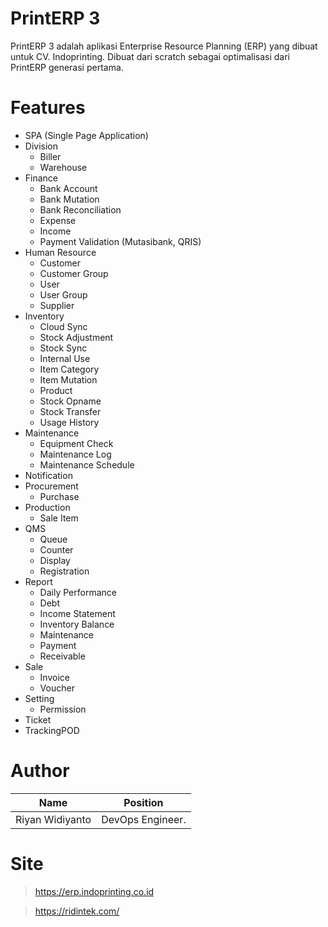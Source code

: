 # PrintERP 3

PrintERP 3 adalah aplikasi Enterprise Resource Planning (ERP) yang dibuat untuk CV. Indoprinting. Dibuat dari scratch sebagai optimalisasi dari PrintERP generasi pertama.

# Features
* SPA (Single Page Application)
* Division
  - Biller
  - Warehouse
* Finance
  - Bank Account
  - Bank Mutation
  - Bank Reconciliation
  - Expense
  - Income
  - Payment Validation (Mutasibank, QRIS)
* Human Resource
  - Customer
  - Customer Group
  - User
  - User Group
  - Supplier
* Inventory
  - Cloud Sync
  - Stock Adjustment
  - Stock Sync
  - Internal Use
  - Item Category
  - Item Mutation
  - Product
  - Stock Opname
  - Stock Transfer
  - Usage History
* Maintenance
  - Equipment Check
  - Maintenance Log
  - Maintenance Schedule
* Notification
* Procurement
  - Purchase
* Production
  - Sale Item
* QMS
  - Queue
  - Counter
  - Display
  - Registration
* Report
  - Daily Performance
  - Debt
  - Income Statement
  - Inventory Balance
  - Maintenance
  - Payment
  - Receivable
* Sale
  - Invoice
  - Voucher
* Setting
  - Permission
* Ticket
* TrackingPOD

# Author
Name | Position
-----|---------
Riyan Widiyanto | DevOps Engineer.

# Site
> https://erp.indoprinting.co.id

> https://ridintek.com/